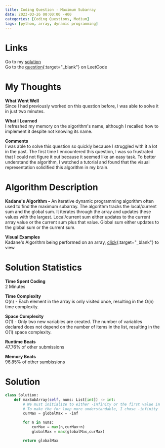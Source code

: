 ```yaml
---
title: Coding Question - Maximum Subarray
date: 2023-03-26 00:00:00 -400
categories: [Coding Questions, Medium]
tags: [python, array, dynamic programming]
---
```


# Links

Go to my [solution](#solution)  
Go to the [question](https://leetcode.com/problems/maximum-subarray/description/){:target="\_blank"} on LeetCode

# My Thoughts

**What Went Well**  
Since I had previously worked on this question before, I was able to solve it in just two minutes.

**What I Learned**  
I refreshed my memory on the algorithm's name, although I recalled how to implement it despite not knowing its name.

**Comments**  
I was able to solve this question so quickly because I struggled with it a lot in the past. 
The first time I encountered this question, I was so frustrated that I could not figure it out because it seemed like an easy task. 
To better understand the algorithm, I watched a tutorial and found that the visual representation solidified this algorithm in my brain.

# Algorithm Description

**Kadane's Algorithm -** An iterative dynamic programming algorithm often used to find the maximum subarray. 
The algorithm tracks the local/current sum and the global sum. It iterates through the array and updates these values with the largest. 
Local/current sum either updates to the current array value or the current sum plus that value. 
Global sum either updates to the global sum or the current sum.

**Visual Examples**  
Kadane's Algorithm being performed on an array, [click](https://storage.googleapis.com/algodailyrandomassets/curriculum/dynamic-programming/kadence-dry-run.png){:target="\_blank"} to view 

# Solution Statistics

**Time Spent Coding**  
2 Minutes

**Time Complexity**  
O(n) - Each element in the array is only visited once, resulting in the O(n) time complexity.

**Space Complexity**  
O(1) - Only two new variables are created.
The number of variables declared does not depend on the number of items in the list, resulting in the O(1) space complexity.

**Runtime Beats**  
47.76% of other submissions

**Memory Beats**  
96.85% of other sumbissions

# Solution

```python
class Solution:
    def maxSubArray(self, nums: List[int]) -> int:
        # We must initialize to either -infinity or the first value in the array
        # To make the for loop more understandable, I chose -infinity
        curMax = globalMax = -inf

        for n in nums:
            curMax = max(n,curMax+n)
            globalMax = max(globalMax,curMax)

        return globalMax
```
